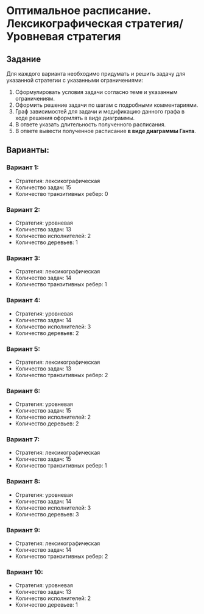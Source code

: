 # Оптимальное расписание. Лексикографическая стратегия/Уровневая стратегия
## Задание
Для каждого варианта необходимо придумать и решить задачу для указанной стратегии с указанными ограничениями: 
1. Сформулировать условия задачи согласно теме и указанным ограничениям.
2. Оформить решение задачи по шагам с подробными комментариями.
3. Граф зависимостей для задачи и модификацию данного графа в ходе решения оформлять в виде диаграммы.
4. В ответе указать длительность полученного расписания.
5. В ответе вывести полученное расписание **в виде диаграммы Ганта**.

## Варианты:
### Вариант 1: 
- Стратегия: лексикографическая
- Количество задач: 15
- Количество транзитивных ребер: 0

### Вариант 2: 
- Стратегия: уровневая
- Количество задач: 13
- Количество исполнителей: 2 
- Количество деревьев: 1

### Вариант 3: 
- Стратегия: лексикографическая
- Количество задач: 14
- Количество транзитивных ребер: 1

### Вариант 4: 
- Стратегия: уровневая
- Количество задач: 14 
- Количество исполнителей: 3
- Количество деревьев: 2

### Вариант 5: 
- Стратегия: лексикографическая
- Количество задач: 13
- Количество транзитивных ребер: 2

### Вариант 6: 
- Стратегия: уровневая
- Количество задач: 15
- Количество исполнителей: 2
- Количество деревьев: 2

### Вариант 7: 
- Стратегия: лексикографическая
- Количество задач: 15
- Количество транзитивных ребер: 1

### Вариант 8: 
- Стратегия: уровневая
- Количество задач: 14
- Количество исполнителей: 3 
- Количество деревьев: 3

### Вариант 9: 
- Стратегия: лексикографическая
- Количество задач: 14
- Количество транзитивных ребер: 2

### Вариант 10: 
- Стратегия: уровневая
- Количество задач: 13
- Количество исполнителей: 2
- Количество деревьев: 1
